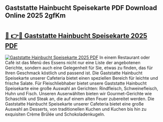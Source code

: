 ## Gaststatte Hainbucht Speisekarte PDF Download Online 2025 2gfKm

# <h2><a href="http://gc7i7m.nevu.top/?p=Gaststatte+Hainbucht+Speisekarte">🔗 👉🔴 Gaststatte Hainbucht Speisekarte 2025 PDF</a></h2>

[![Gaststatte Hainbucht Speisekarte 2025 PDF](https://i.imgur.com/dBaPXMq.png)](http://gc7i7m.nevu.top/?p=Gaststatte+Hainbucht+Speisekarte)
In einem Restaurant oder Café ist das Menü des Essens nicht nur eine Liste der angebotenen Gerichte, sondern auch eine Gelegenheit für Sie, etwas zu finden, das für Ihren Geschmack köstlich und passend ist. Die Gaststatte Hainbucht Speisekarte unserer Cafeteria bietet einen speziellen Bereich für leichte und frische Salate. Für Fleischliebhaber bietet unsere Gaststatte Hainbucht Speisekarte eine große Auswahl an Gerichten: Rindfleisch, Schweinefleisch, Huhn und Fisch. Unseren Auserwählten bieten wir Gourmet-Gerichte wie Schaschlik und Steak an, die auf einem alten Feuer zubereitet werden. Die Gaststatte Hainbucht Speisekarte unserer Cafeteria bietet eine große Auswahl an Desserts, von traditionellen Kuchen und Kuchen bis hin zu exquisiten Crème Brûlée und Schokoladenkugeln.
